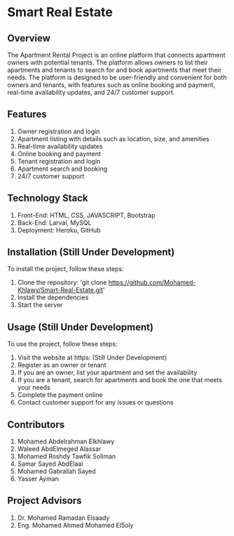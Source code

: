 # Smart Real Estate

## Overview 
The Apartment Rental Project is an online platform that connects apartment owners with potential tenants. The platform allows owners to list their apartments and tenants to search for and book apartments that meet their needs. The platform is designed to be user-friendly and convenient for both owners and tenants, with features such as online booking and payment, real-time availability updates, and 24/7 customer support.

## Features
1) Owner registration and login
2) Apartment listing with details such as location, size, and amenities
3) Real-time availability updates
4) Online booking and payment
5) Tenant registration and login
6) Apartment search and booking
7) 24/7 customer support

## Technology Stack
1) Front-End: HTML, CSS, JAVASCRIPT, Bootstrap 
2) Back-End: Larval, MySQL 
3) Deployment: Heroku, GitHub

## Installation (Still Under Development)
To install the project, follow these steps:

1) Clone the repository: 'git clone https://github.com/Mohamed-Khlawy/Smart-Real-Estate.git'
2) Install the dependencies
3) Start the server

## Usage (Still Under Development)
To use the project, follow these steps:

1) Visit the website at https: (Still Under Development)
2) Register as an owner or tenant
3) If you are an owner, list your apartment and set the availability
4) If you are a tenant, search for apartments and book the one that meets your needs
5) Complete the payment online
6) Contact customer support for any issues or questions

## Contributors
1) Mohamed Abdelrahman Elkhlawy
2) Waleed AbdElmeged Alassar
3) Mohamed Roshdy Tawfik Soliman
4) Samar Sayed AbdElaal
5) Mohamed Gabrallah Sayed
6) Yasser Ayman

## Project Advisors 
1) Dr. Mohamed Ramadan Elsaady
2) Eng. Mohamed Ahmed Mohamed El5oly
